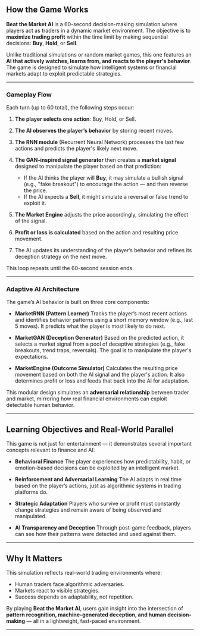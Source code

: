 ## How the Game Works

**Beat the Market AI** is a 60-second decision-making simulation where players act as traders in a dynamic market environment. The objective is to **maximize trading profit** within the time limit by making sequential decisions: **Buy**, **Hold**, or **Sell**.

Unlike traditional simulations or random market games, this one features an **AI that actively watches, learns from, and reacts to the player's behavior**. The game is designed to simulate how intelligent systems or financial markets adapt to exploit predictable strategies.

---

### Gameplay Flow

Each turn (up to 60 total), the following steps occur:
1. **The player selects one action**: Buy, Hold, or Sell.
2. **The AI observes the player’s behavior** by storing recent moves.
3. **The RNN module** (Recurrent Neural Network) processes the last few actions and predicts the player's likely next move.
4. **The GAN-inspired signal generator** then creates a **market signal** designed to manipulate the player based on that prediction:

   * If the AI thinks the player will **Buy**, it may simulate a bullish signal (e.g., "fake breakout") to encourage the action — and then reverse the price.
   * If the AI expects a **Sell**, it might simulate a reversal or false trend to exploit it.
5. **The Market Engine** adjusts the price accordingly, simulating the effect of the signal.
6. **Profit or loss is calculated** based on the action and resulting price movement.
7. The AI updates its understanding of the player’s behavior and refines its deception strategy on the next move.

This loop repeats until the 60-second session ends.

---

### Adaptive AI Architecture

The game’s AI behavior is built on three core components:

* **MarketRNN (Pattern Learner)**
  Tracks the player’s most recent actions and identifies behavior patterns using a short memory window (e.g., last 5 moves). It predicts what the player is most likely to do next.

* **MarketGAN (Deception Generator)**
  Based on the predicted action, it selects a market signal from a pool of deceptive strategies (e.g., fake breakouts, trend traps, reversals). The goal is to manipulate the player's expectations.

* **MarketEngine (Outcome Simulator)**
  Calculates the resulting price movement based on both the AI signal and the player's action. It also determines profit or loss and feeds that back into the AI for adaptation.

This modular design simulates an **adversarial relationship** between trader and market, mirroring how real financial environments can exploit detectable human behavior.

---

## Learning Objectives and Real-World Parallel

This game is not just for entertainment — it demonstrates several important concepts relevant to finance and AI:

* **Behavioral Finance**
  The player experiences how predictability, habit, or emotion-based decisions can be exploited by an intelligent market.

* **Reinforcement and Adversarial Learning**
  The AI adapts in real time based on the player’s actions, just as algorithmic systems in trading platforms do.

* **Strategic Adaptation**
  Players who survive or profit must constantly change strategies and remain aware of being observed and manipulated.

* **AI Transparency and Deception**
  Through post-game feedback, players can see how their patterns were detected and used against them.

---

## Why It Matters

This simulation reflects real-world trading environments where:

* Human traders face algorithmic adversaries.
* Markets react to visible strategies.
* Success depends on adaptability, not repetition.

By playing **Beat the Market AI**, users gain insight into the intersection of **pattern recognition, machine-generated deception, and human decision-making** — all in a lightweight, fast-paced environment.

---
